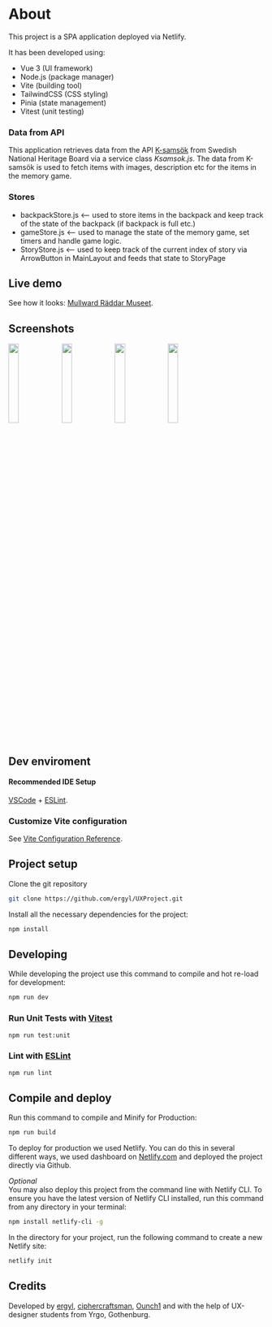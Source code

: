 # About
This project is a SPA application deployed via Netlify.

It has been developed using:
- Vue 3 (UI framework)
- Node.js (package manager)
- Vite (building tool)
- TailwindCSS (CSS styling)
- Pinia (state management)
- Vitest (unit testing)

### Data from API
This application retrieves data from the API [K-samsök](https://www.raa.se/hitta-information/k-samsok/) from Swedish National Heritage Board via a service class *Ksamsok.js*.
The data from K-samsök is used to fetch items with images, description etc for the items in the memory game.

### Stores
- backpackStore.js <-- used to store items in the backpack and keep track of the state of the backpack (if backpack is full etc.)
- gameStore.js <-- used to manage the state of the memory game, set timers and handle game logic.
- StoryStore.js <-- used to keep track of the current index of story via ArrowButton in MainLayout and feeds that state to StoryPage

## Live demo
See how it looks: [Mullward Räddar Museet](https://mullward-raddar-museet.netlify.app/).

## Screenshots
<img src="https://github.com/user-attachments/assets/4366cc94-97e0-4327-a6c0-266382d283e5" style="height: 20%; width:20%">
<img src="https://github.com/user-attachments/assets/59811d11-fcff-4afd-b81e-2667a4907f17" style="height: 20%; width:20%">
<img src="https://github.com/user-attachments/assets/7b085f90-b62a-4b4d-b004-7f9d0b6feb87" style="height: 20%; width:20%">
<img src="https://github.com/user-attachments/assets/abefb8c0-e1da-4d91-9ead-57f112f2feb7" style="height: 20%; width:20%">

## Dev enviroment 
#### Recommended IDE Setup
[VSCode](https://code.visualstudio.com/) + [ESLint](https://marketplace.visualstudio.com/items?itemName=dbaeumer.vscode-eslint).

### Customize Vite configuration
See [Vite Configuration Reference](https://vitejs.dev/config/).

## Project setup
Clone the git repository 
```sh
git clone https://github.com/ergyl/UXProject.git
```
Install all the necessary dependencies for the project:
```sh
npm install
```

## Developing
While developing the project use this command to compile and hot re-load for development:
```sh
npm run dev
```

### Run Unit Tests with [Vitest](https://vitest.dev/)

```sh
npm run test:unit
```

### Lint with [ESLint](https://eslint.org/)

```sh
npm run lint
```

## Compile and deploy
Run this command to compile and Minify for Production:
```sh
npm run build
```
To deploy for production we used Netlify.
You can do this in several different ways, we used dashboard on [Netlify.com](https://www.netlify.com/) and deployed the project directly via Github. 

*Optional*
<br>
You may also deploy this project from the command line with Netlify CLI.
To ensure you have the latest version of Netlify CLI installed, run this command from any directory in your terminal:
```sh
npm install netlify-cli -g
```
In the directory for your project, run the following command to create a new Netlify site:
```sh
netlify init
```

## Credits
Developed by [ergyl](https://github.com/ergyl), [ciphercraftsman](https://github.com/ciphercraftsman), [Ounch1](https://github.com/Ounch1) and with the help of UX-designer students from Yrgo, Gothenburg.
